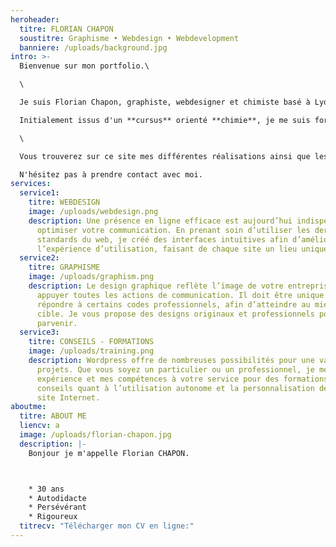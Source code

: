 ```yaml
---
heroheader:
  titre: FLORIAN CHAPON
  soustitre: Graphisme • Webdesign • Webdevelopment
  banniere: /uploads/background.jpg
intro: >-
  Bienvenue sur mon portfolio.\

  \

  Je suis Florian Chapon, graphiste, webdesigner et chimiste basé à Lyon.\

  Initialement issus d'un **cursus** orienté **chimie**, je me suis formé de manière autodidacte au **graphisme** ainsi qu'au **développement web**.\

  \

  Vous trouverez sur ce site mes différentes réalisations ainsi que les projets auxquels j'ai pu prendre part.\

  N'hésitez pas à prendre contact avec moi.
services:
  service1:
    titre: WEBDESIGN
    image: /uploads/webdesign.png
    description: Une présence en ligne efficace est aujourd’hui indispensable pour
      optimiser votre communication. En prenant soin d’utiliser les derniers
      standards du web, je créé des interfaces intuitives afin d’améliorer
      l’expérience d’utilisation, faisant de chaque site un lieu unique.
  service2:
    titre: GRAPHISME
    image: /uploads/graphism.png
    description: Le design graphique reflète l’image de votre entreprise et vient
      appuyer toutes les actions de communication. Il doit être unique et
      répondre à certains codes professionnels, afin d’atteindre au mieux sa
      cible. Je vous propose des designs originaux et professionnels pour y
      parvenir.
  service3:
    titre: CONSEILS - FORMATIONS
    image: /uploads/training.png
    description: Wordpress offre de nombreuses possibilités pour une variété de
      projets. Que vous soyez un particulier ou un professionnel, je mets mon
      expérience et mes compétences à votre service pour des formations et des
      conseils quant à l’utilisation autonome et la personnalisation de votre
      site Internet.
aboutme:
  titre: ABOUT ME
  liencv: a
  image: /uploads/florian-chapon.jpg
  description: |-
    Bonjour je m'appelle Florian CHAPON.



    * 30 ans
    * Autodidacte
    * Persévérant
    * Rigoureux
  titrecv: "Télécharger mon CV en ligne:"
---
```

